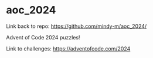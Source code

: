 # aoc_2024

Link back to repo: https://github.com/mindy-m/aoc_2024/  

Advent of Code 2024 puzzles!  

Link to challenges: https://adventofcode.com/2024
